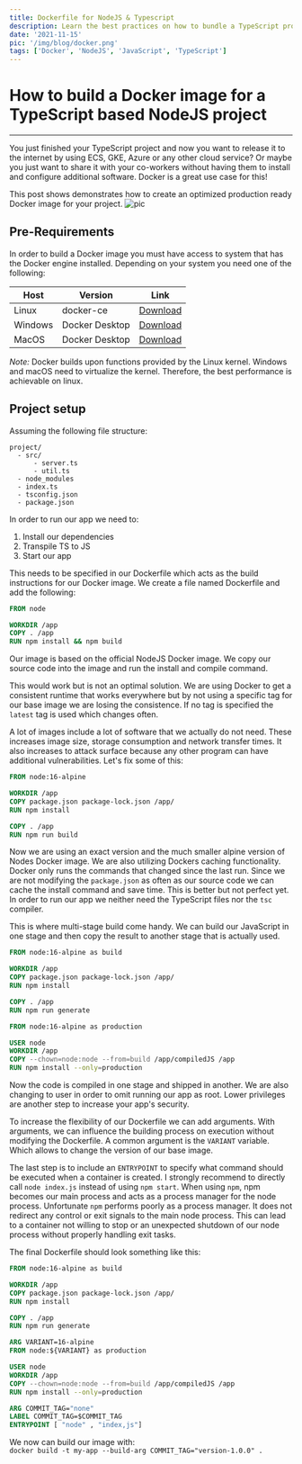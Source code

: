 ```yaml
---
title: Dockerfile for NodeJS & Typescript
description: Learn the best practices on how to bundle a TypeScript project for production with Docker. Get insights about Dockers overlay filesystem for small and secure builds. 
date: '2021-11-15'
pic: '/img/blog/docker.png'
tags: ['Docker', 'NodeJS', 'JavaScript', 'TypeScript']
---
```


# How to build a Docker image for a TypeScript based NodeJS project
---
You just finished your TypeScript project and now you want to release it to the internet by using ECS, GKE, Azure or any other cloud service? Or maybe you just want to share it with your co-workers without having them to install and configure additional software. Docker is a great use case for this!

This post shows demonstrates how to create an optimized production ready Docker image for your project.
![pic](/img/blog/docker.jpg)


## Pre-Requirements
In order to build a Docker image you must have access to system that has the Docker engine installed. Depending on your system you need one of the following:

| Host    | Version        | Link         |
|---------|----------------|--------------|
| Linux   | docker-ce      | [Download](https://docs.docker.com/engine/install/debian/)     |
| Windows | Docker Desktop | [Download](https://docs.docker.com/desktop/windows/install/)   |
| MacOS   | Docker Desktop | [Download](https://docs.docker.com/desktop/mac/install/)       |

*Note:* Docker builds upon functions provided by the Linux kernel. Windows and macOS need to virtualize the kernel. Therefore, the best performance is achievable on linux.

## Project setup
Assuming the following file structure:
```
project/
  - src/
      - server.ts
      - util.ts
  - node_modules
  - index.ts
  - tsconfig.json
  - package.json
```

In order to run our app we need to:

 1. Install our dependencies
 2. Transpile TS to JS
 3. Start our app

This needs to be specified in our Dockerfile which acts as the build instructions for our Docker image. We create a file named Dockerfile and add the following:

```Dockerfile
FROM node

WORKDIR /app
COPY . /app
RUN npm install && npm build
```
Our image is based on the official NodeJS Docker image. We copy our source code into the image and run the install and compile command.

This would work but is not an optimal solution. We are using Docker to get a consistent runtime that works everywhere but by not using a specific tag for our base image we are losing the consistence. If no tag is specified the `latest` tag is used which changes often.

A lot of images include a lot of software that we actually do not need. These increases image size, storage consumption and network transfer times. It also increases to attack surface because any other program can have additional vulnerabilities. Let's fix some of this:

```Dockerfile
FROM node:16-alpine

WORKDIR /app
COPY package.json package-lock.json /app/
RUN npm install

COPY . /app
RUN npm run build
```

Now we are using an exact version and the much smaller alpine version of Nodes Docker image. We are also utilizing Dockers caching functionality. Docker only runs the commands that changed since the last run. Since we are not modifying the `package.json` as often as our source code we can cache the install command and save time. This is better but not perfect yet. In order to run our app we neither need the TypeScript files nor the `tsc` compiler.

This is where multi-stage build come handy. We can build our JavaScript in one stage and then copy the result to another stage that is actually used.

``` Dockerfile
FROM node:16-alpine as build

WORKDIR /app
COPY package.json package-lock.json /app/
RUN npm install

COPY . /app
RUN npm run generate

FROM node:16-alpine as production

USER node
WORKDIR /app
COPY --chown=node:node --from=build /app/compiledJS /app
RUN npm install --only=production
```

Now the code is compiled in one stage and shipped in another. We are also changing to user in order to omit running our app as root. Lower privileges are another step to increase your app's security.

To increase the flexibility of our Dockerfile we can add arguments. With arguments, we can influence the building process on execution without modifying the Dockerfile. A common argument is the `VARIANT` variable. Which allows to change the version of our base image.

The last step is to include an `ENTRYPOINT` to specify what command should be executed when a container is created. I strongly recommend to directly call `node index.js` instead of using `npm start`. When using `npm`, npm becomes our main process and acts as a process manager for the node process. Unfortunate `npm` performs poorly as a process manager. It does not redirect any control or exit signals to the main node process. This can lead to a container not willing to stop or an unexpected shutdown of our node process without properly handling exit tasks.

The final Dockerfile should look something like this:
``` Dockerfile
FROM node:16-alpine as build

WORKDIR /app
COPY package.json package-lock.json /app/
RUN npm install

COPY . /app
RUN npm run generate

ARG VARIANT=16-alpine
FROM node:${VARIANT} as production

USER node
WORKDIR /app
COPY --chown=node:node --from=build /app/compiledJS /app
RUN npm install --only=production

ARG COMMIT_TAG="none"
LABEL COMMIT_TAG=$COMMIT_TAG
ENTRYPOINT [ "node" , "index,js"]
```


We now can build our image with:  
`docker build -t my-app --build-arg COMMIT_TAG="version-1.0.0" .`